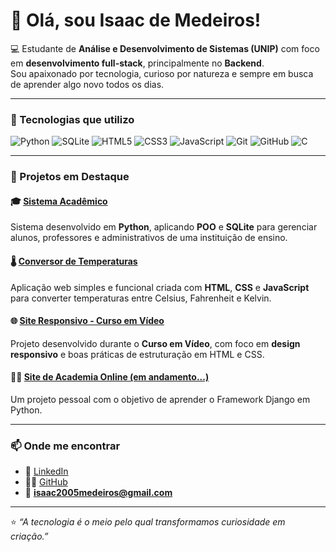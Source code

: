 # 👋 Olá, sou Isaac de Medeiros!

💻 Estudante de **Análise e Desenvolvimento de Sistemas (UNIP)** com foco em **desenvolvimento full-stack**, principalmente no **Backend**.  
Sou apaixonado por tecnologia, curioso por natureza e sempre em busca de aprender algo novo todos os dias.

---

### 🚀 Tecnologias que utilizo
![Python](https://img.shields.io/badge/-Python-3776AB?style=flat&logo=python&logoColor=white)
![SQLite](https://img.shields.io/badge/-SQLite-003B57?style=flat&logo=sqlite&logoColor=white)
![HTML5](https://img.shields.io/badge/-HTML5-E34F26?style=flat&logo=html5&logoColor=white)
![CSS3](https://img.shields.io/badge/-CSS3-1572B6?style=flat&logo=css3&logoColor=white)
![JavaScript](https://img.shields.io/badge/-JavaScript-F7DF1E?style=flat&logo=javascript&logoColor=black)
![Git](https://img.shields.io/badge/-Git-F05032?style=flat&logo=git&logoColor=white)
![GitHub](https://img.shields.io/badge/-GitHub-181717?style=flat&logo=github&logoColor=white)
![C](https://img.shields.io/badge/-C-00599C?style=flat&logo=c&logoColor=white)

---

### 🧩 Projetos em Destaque

#### 🎓 [Sistema Acadêmico](https://github.com/Linzackk/PIM-2oSemestre-Unip)
Sistema desenvolvido em **Python**, aplicando **POO** e **SQLite** para gerenciar alunos, professores e administrativos de uma instituição de ensino.

#### 🌡️ [Conversor de Temperaturas](https://github.com/Linzackk/Conversor-Temperaturas)
Aplicação web simples e funcional criada com **HTML**, **CSS** e **JavaScript** para converter temperaturas entre Celsius, Fahrenheit e Kelvin.

#### 🌐 [Site Responsivo - Curso em Vídeo](https://github.com/Linzackk/Html-Mod2-CEV)
Projeto desenvolvido durante o **Curso em Vídeo**, com foco em **design responsivo** e boas práticas de estruturação em HTML e CSS.

#### 🏋️‍♀️ [Site de Academia Online (em andamento...)](https://github.com/Linzackk/siteAcademia)
Um projeto pessoal com o objetivo de aprender o Framework Django em Python.

---


### 📫 Onde me encontrar
- 💼 [LinkedIn](https://www.linkedin.com/in/isaac-medeiros-330465312)  
- 🧑‍💻 [GitHub](https://github.com/Linzackk)  
- 📧 **isaac2005medeiros@gmail.com**

---

⭐ *“A tecnologia é o meio pelo qual transformamos curiosidade em criação.”*
